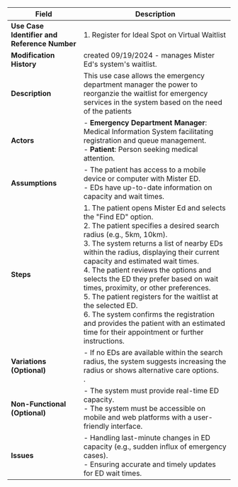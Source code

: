 | **Field**                                   | **Description**                                                                                          |
|---------------------------------------------|----------------------------------------------------------------------------------------------------------|
| **Use Case Identifier and Reference Number**| 1. Register for Ideal Spot on Virtual Waitlist                                                           |
| **Modification History**                    |  created 09/19/2024 - manages Mister Ed's system's waitlist.           |
| **Description**                             | This use case allows the emergency department manager the power to reorganzie the waitlist for emergency services in the system based on the need of the patients                     |
| **Actors**                                  | - **Emergency Department Manager**: Medical Information System facilitating registration and queue management.<br>  - **Patient**: Person seeking medical attention.                                                                |
| **Assumptions**                             | - The patient has access to a mobile device or computer with Mister ED.<br> - EDs have up-to-date information on capacity and wait times.                                  |
| **Steps**                                   | 1. The patient opens Mister Ed and selects the "Find ED" option.<br> 2. The patient specifies a desired search radius (e.g., 5km, 10km).<br> 3. The system returns a list of nearby EDs within the radius, displaying their current capacity and estimated wait times.<br> 4. The patient reviews the options and selects the ED they prefer based on wait times, proximity, or other preferences.<br> 5. The patient registers for the waitlist at the selected ED.<br> 6. The system confirms the registration and provides the patient with an estimated time for their appointment or further instructions.                                  |
| **Variations (Optional)**                  | - If no EDs are available within the search radius, the system suggests increasing the radius or shows alternative care options.<br>.                                                               |
| **Non-Functional (Optional)**              | - The system must provide real-time ED capacity.<br> - The system must be accessible on mobile and web platforms with a user-friendly interface.                                           |
| **Issues**                                 | - Handling last-minute changes in ED capacity (e.g., sudden influx of emergency cases).<br> - Ensuring accurate and timely updates for ED wait times.
